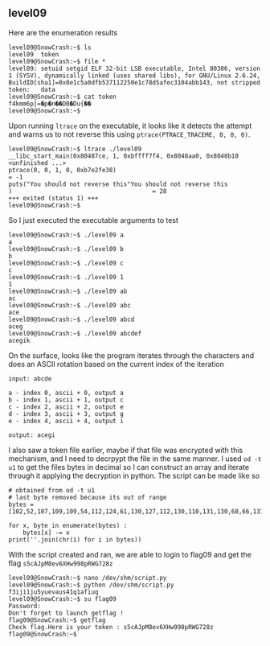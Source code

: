 ## level09
Here are the enumeration results
```
level09@SnowCrash:~$ ls
level09  token
level09@SnowCrash:~$ file *
level09: setuid setgid ELF 32-bit LSB executable, Intel 80386, version 1 (SYSV), dynamically linked (uses shared libs), for GNU/Linux 2.6.24, BuildID[sha1]=0x0e1c5a0dfb537112250e1c78d5afec3104abb143, not stripped
token:   data
level09@SnowCrash:~$ cat token
f4kmm6p|=�p�n��DB�Du{��
level09@SnowCrash:~$
```

Upon running `ltrace` on the executable, it looks like it detects the attempt and warns us to not reverse this using `ptrace(PTRACE_TRACEME, 0, 0, 0)`.

```
level09@SnowCrash:~$ ltrace ./level09
__libc_start_main(0x80487ce, 1, 0xbffff7f4, 0x8048aa0, 0x8048b10 <unfinished ...>
ptrace(0, 0, 1, 0, 0xb7e2fe38)                                            = -1
puts("You should not reverse this"You should not reverse this
)                                       = 28
+++ exited (status 1) +++
level09@SnowCrash:~$
```

So I just executed the executable arguments to test

```
level09@SnowCrash:~$ ./level09 a
a
level09@SnowCrash:~$ ./level09 b
b
level09@SnowCrash:~$ ./level09 c
c
level09@SnowCrash:~$ ./level09 1
1
level09@SnowCrash:~$ ./level09 ab
ac
level09@SnowCrash:~$ ./level09 abc
ace
level09@SnowCrash:~$ ./level09 abcd
aceg
level09@SnowCrash:~$ ./level09 abcdef
acegik
```

On the surface, looks like the program iterates through the characters and does an ASCII rotation based on the current index of the iteration

```
input: abcde

a - index 0, ascii + 0, output a
b - index 1, ascii + 1, output c
c - index 2, ascii + 2, output e
d - index 3, ascii + 3, output g
e - index 4, ascii + 4, output i

output: acegi
```

I also saw a token file earlier, maybe if that file was encrypted with this mechanism, and I need to decrpypt the file in the same manner. I used `od -t u1` to get the files bytes in decimal so I can construct an array and iterate through it applying the decryption in python. The script can be made like so

```python=
# obtained from od -t u1
# last byte removed because its out of range
bytes = [102,52,107,109,109,54,112,124,61,130,127,112,130,110,131,130,68,66,131,68,117,123,127,140,137]

for x, byte in enumerate(bytes) :
    bytes[x] -= x
print(''.join(chr(i) for i in bytes))

```

With the script created and ran, we are able to login to flag09 and get the flag `s5cAJpM8ev6XHw998pRWG728z`

```
level09@SnowCrash:~$ nano /dev/shm/script.py
level09@SnowCrash:~$ python /dev/shm/script.py
f3iji1ju5yuevaus41q1afiuq
level09@SnowCrash:~$ su flag09
Password:
Don't forget to launch getflag !
flag09@SnowCrash:~$ getflag
Check flag.Here is your token : s5cAJpM8ev6XHw998pRWG728z
flag09@SnowCrash:~$
```
